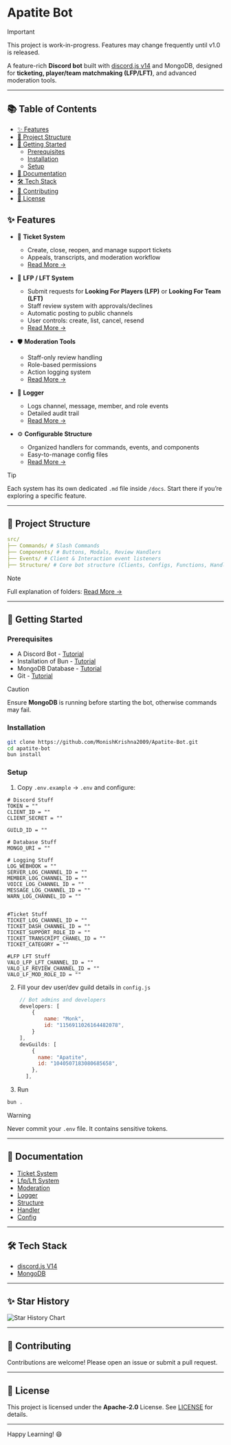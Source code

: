 # Apatite Bot

> [!IMPORTANT]
> This project is work-in-progress. Features may change frequently until v1.0 is released.

A feature-rich **Discord bot** built with [discord.js v14](https://discord.js.org) and MongoDB, designed for **ticketing, player/team matchmaking (LFP/LFT)**, and advanced moderation tools.

---

## 📚 Table of Contents
- [✨ Features](#-features)
- [📂 Project Structure](#-project-structure)
- [🚀 Getting Started](#-getting-started)
     - [Prerequisites](#prerequisites)
     - [Installation](#installation)
     - [Setup](#setup)
- [📑 Documentation](#-documentation)
- [🛠 Tech Stack](#-tech-stack)
- [🤝 Contributing](#-contributing)
- [📜 License](#-license)


## ✨ Features <a name="features"></a>

- 🎫 **Ticket System**
  - Create, close, reopen, and manage support tickets
  - Appeals, transcripts, and moderation workflow
  - [Read More →](./docs/Indev.md)

- 👥 **LFP / LFT System**
  - Submit requests for **Looking For Players (LFP)** or **Looking For Team (LFT)**
  - Staff review system with approvals/declines
  - Automatic posting to public channels
  - User controls: create, list, cancel, resend
  - [Read More →](./docs/Indev.md)

- 🛡 **Moderation Tools**
  - Staff-only review handling
  - Role-based permissions
  - Action logging system
  - [Read More →](./docs/Indev.md)

- 📜 **Logger**
  - Logs channel, message, member, and role events
  - Detailed audit trail
  - [Read More →](./docs/Indev.md)

- ⚙️ **Configurable Structure**
  - Organized handlers for commands, events, and components
  - Easy-to-manage config files
  - [Read More →](./docs/Indev.md)

> [!TIP]
> Each system has its own dedicated `.md` file inside `/docs`. Start there if you’re exploring a specific feature.
---

## 📂 Project Structure <a name="project-structure"></a>

```yaml
src/
├── Commands/ # Slash Commands
├── Components/ # Buttons, Modals, Review Handlers
├── Events/ # Client & Interaction event listeners
├── Structure/ # Core bot structure (Clients, Configs, Functions, Handlers, Schemas)
```
> [!NOTE]
> Full explanation of folders: [Read More →](./docs/Indev.md)

---

## 🚀 Getting Started <a name="getting-started"></a>

### Prerequisites <a name="prerequisites"></a>
- A Discord Bot - [Tutorial](./docs/Indev.md)
- Installation of Bun - [Tutorial](./docs/Indev.md)
- MongoDB Database - [Tutorial](./docs/Indev.md)
- Git - [Tutorial](./docs/Indev.md)

> [!CAUTION]
> Ensure **MongoDB** is running before starting the bot, otherwise commands may fail.

### Installation <a name="installation"></a>
```bash
git clone https://github.com/MonishKrishna2009/Apatite-Bot.git
cd apatite-bot
bun install
```
### Setup <a name="setup"></a>

1. Copy `.env.example` → `.env` and configure:
```env
# Discord Stuff
TOKEN = ""
CLIENT_ID = ""
CLIENT_SECRET = ""

GUILD_ID = ""

# Database Stuff
MONGO_URI = "" 

# Logging Stuff
LOG_WEBHOOK = ""
SERVER_LOG_CHANNEL_ID = ""
MEMBER_LOG_CHANNEL_ID = ""
VOICE_LOG_CHANNEL_ID = ""
MESSAGE_LOG_CHANNEL_ID = ""
WARN_LOG_CHANNEL_ID = ""


#Ticket Stuff
TICKET_LOG_CHANNEL_ID = ""
TICKET_DASH_CHANNEL_ID = ""
TICKET_SUPPORT_ROLE_ID = ""
TICKET_TRANSCRIPT_CHANEL_ID = ""
TICKET_CATEGORY = ""

#LFP LFT Stuff
VALO_LFP_LFT_CHANNEL_ID = ""
VALO_LF_REVIEW_CHANNEL_ID = ""
VALO_LF_MOD_ROLE_ID = ""
```

2. Fill your dev user/dev guild details in `config.js`
```js
    // Bot admins and developers
    developers: [
        {
            name: "Monk",
            id: "1156911026164482078",
        }
    ],
    devGuilds: [
        {
          name: "Apatite",
          id: "1040507183080685658",
        },
      ],
```
3. Run
```bash
bun .
```
> [!WARNING]
> Never commit your `.env` file. It contains sensitive tokens.

---

## 📑 Documentation <a name="documentation"></a>
- [Ticket System](./docs/Indev.md)
- [Lfp/Lft System](./docs/Indev.md)
- [Moderation](./docs/Indev.md)
- [Logger](./docs/Indev.md)
- [Structure](./docs/Indev.md)
- [Handler](./docs/Indev.md)
- [Config](./docs/Indev.md)

---

## 🛠 Tech Stack <a name="tech-stack"></a>
- [discord.js V14](https://discord.js.org)
- [MongoDB](https://www.mongodb.com)

---

## ✨ Star History

<picture>
  <source media="(prefers-color-scheme: dark)" srcset="https://api.star-history.com/svg?repos=MonishKrishna2009/Apatite-Bot&type=Date&theme=dark" />
  <source media="(prefers-color-scheme: light)" srcset="https://api.star-history.com/svg?repos=MonishKrishna2009/Apatite-Bot&type=Date" />
  <img alt="Star History Chart" src="https://api.star-history.com/svg?repos=MonishKrishna2009/Apatite-Bot&type=Date" />
</picture>

---

## 🤝 Contributing <a name="contribution"></a>
Contributions are welcome! Please open an issue or submit a pull request.

---

## 📜 License <a name="license"></a>
This project is licensed under the **Apache-2.0** License. See [LICENSE](LICENSE) for details.

---

Happy Learning! 😄
